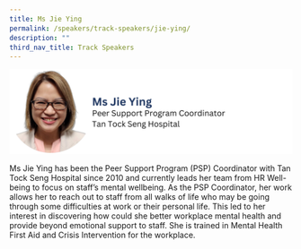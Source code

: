 ```yaml
---
title: Ms Jie Ying
permalink: /speakers/track-speakers/jie-ying/
description: ""
third_nav_title: Track Speakers
---
```

<div style="display: flex; flex-wrap: wrap;">
  <div style="flex-basis: 100%; max-width: 100%;">
    <img alt="track speakers 1" src="/images/SpeakersPhoto/jieying.png">
  </div>
	</div>
	
Ms Jie Ying has been the Peer Support Program (PSP) Coordinator with Tan Tock Seng Hospital since 2010 and currently leads her team from HR Well-being to focus on staff’s mental wellbeing. As the PSP Coordinator, her work allows her to reach out to staff from all walks of life who may be going through some difficulties at work or their personal life. This led to her interest in discovering how could she better workplace mental health and provide beyond emotional support to staff. She is trained in Mental Health First Aid and Crisis Intervention for the workplace.